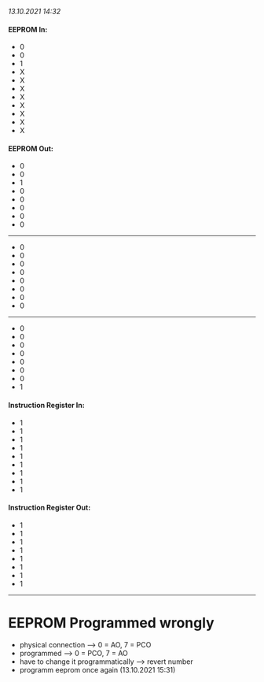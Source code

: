 *13.10.2021 14:32*
#### EEPROM In:
- 0
- 0
- 1
- X
- X
- X
- X
- X
- X
- X
- X
#### EEPROM Out:
- 0
- 0
- 1
- 0
- 0
- 0
- 0
- 0
- - -
- 0
- 0
- 0
- 0
- 0
- 0
- 0
- 0
- - -
- 0
- 0
- 0
- 0
- 0
- 0
- 0
- 1
#### Instruction Register In:
- 1
- 1
- 1
- 1
- 1
- 1
- 1
- 1
- 1
#### Instruction Register Out:
- 1
- 1
- 1
- 1
- 1
- 1
- 1
- 1
- - -
# EEPROM Programmed wrongly
- physical connection --> 0 = AO, 7 = PCO
- programmed --> 0 = PCO, 7 = AO 
- have to change it programmatically --> revert number
- programm eeprom once again (13.10.2021 15:31)